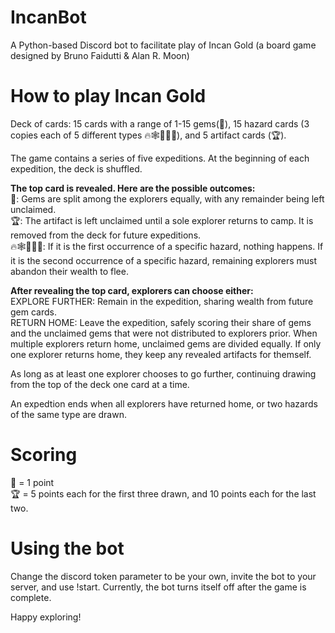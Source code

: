 # IncanBot
A Python-based Discord bot to facilitate play of Incan Gold (a board game designed by Bruno Faidutti & Alan R. Moon)

# How to play Incan Gold
Deck of cards: 15 cards with a range of 1-15 gems(💎), 15 hazard cards (3 copies each of 5 different types 🔥🕸️🧟🗿🐍), and 5 artifact cards (🏆).

The game contains a series of five expeditions. At the beginning of each expedition, the deck is shuffled.

__The top card is revealed. Here are the possible outcomes:__  
💎: Gems are split among the explorers equally, with any remainder being left unclaimed.  
🏆: The artifact is left unclaimed until a sole explorer returns to camp. It is removed from the deck for future expeditions.  
🔥🕸️🧟🗿🐍: If it is the first occurrence of a specific hazard, nothing happens. If it is the second occurrence of a specific hazard, remaining explorers must abandon their wealth to flee.  

__After revealing the top card, explorers can choose either:__  
EXPLORE FURTHER: Remain in the expedition, sharing wealth from future gem cards.  
RETURN HOME: Leave the expedition, safely scoring their share of gems and the unclaimed gems that were not distributed to explorers prior. When multiple explorers return home, unclaimed gems are divided equally. If only one explorer returns home, they keep any revealed artifacts for themself.  

As long as at least one explorer chooses to go further, continuing drawing from the top of the deck one card at a time.  

An expedtion ends when all explorers have returned home, or two hazards of the same type are drawn.  

# Scoring
💎 = 1 point  
🏆 = 5 points each for the first three drawn, and 10 points each for the last two.

# Using the bot
Change the discord token parameter to be your own, invite the bot to your server, and use !start. Currently, the bot turns itself off after the game is complete.

Happy exploring!
